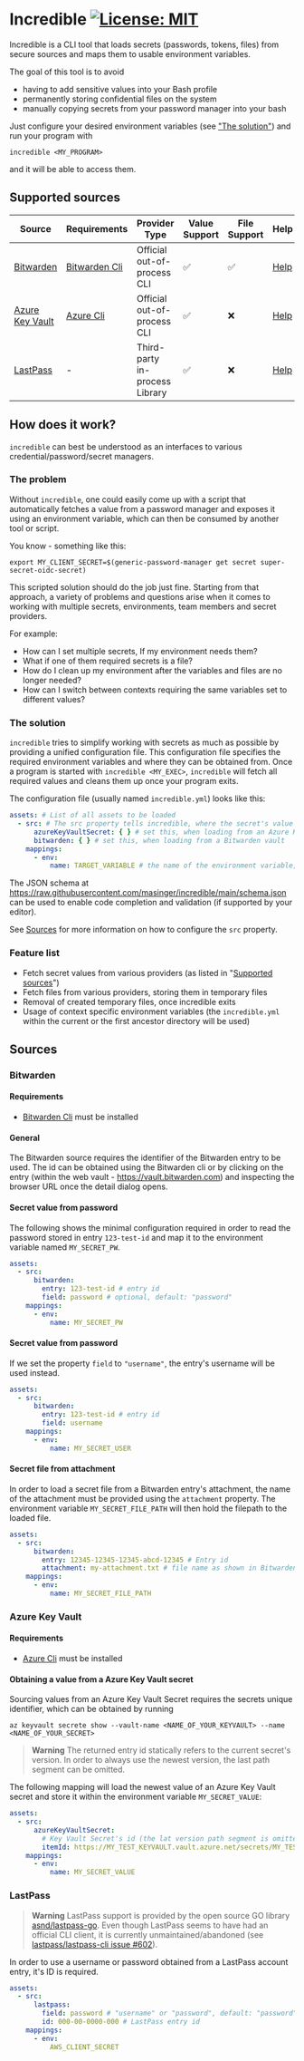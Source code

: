 # Incredible [![License: MIT](https://img.shields.io/badge/License-MIT-yellow.svg)](LICENSE)

Incredible is a CLI tool that loads secrets (passwords, tokens, files) from secure sources and maps them to usable
environment variables.

The goal of this tool is to avoid

- having to add sensitive values into your Bash profile
- permanently storing confidential files on the system
- manually copying secrets from your password manager into your bash

Just configure your desired environment variables (see ["The solution"](#the-solution)) and run your program with

```shell
incredible <MY_PROGRAM>
```

and it will be able to access them.

## Supported sources

| Source                                                                  | Requirements                                              | Provider Type                  | Value Support | File Support | Help                     |
|-------------------------------------------------------------------------|-----------------------------------------------------------|--------------------------------|---------------|--------------|--------------------------|
| [Bitwarden](https://bitwarden.com)                                      | [Bitwarden Cli](https://bitwarden.com/help/cli/)          | Official out-of-process CLI    | ✅             | ✅            | [Help](#bitwarden)       |
| [Azure Key Vault](https://azure.microsoft.com/en-us/products/key-vault) | [Azure Cli](https://learn.microsoft.com/en-us/cli/azure/) | Official out-of-process CLI    | ✅             | ❌            | [Help](#azure-key-vault) |
| [LastPass](https://lastpass.com)                                        | -                                                         | Third-party in-process Library | ✅             | ❌            | [Help](#lastpass)        |

## How does it work?

`incredible` can best be understood as an interfaces to various credential/password/secret managers.

### The problem

Without `incredible`, one could easily come up with a script that automatically fetches a value from a password manager
and exposes it using an environment variable, which can then be consumed by another tool or script.

You know - something like this:

````shell
export MY_CLIENT_SECRET=$(generic-password-manager get secret super-secret-oidc-secret)
````

This scripted solution should do the job just fine.
Starting from that approach, a variety of problems and questions arise when it comes to working with multiple secrets,
environments, team members and secret providers.

For example:

- How can I set multiple secrets, If my environment needs them?
- What if one of them required secrets is a file?
- How do I clean up my environment after the variables and files are no longer needed?
- How can I switch between contexts requiring the same variables set to different values?

### The solution

`incredible` tries to simplify working with secrets as much as possible by providing a unified configuration file.
This configuration file specifies the required environment variables and where they can be obtained from.
Once a program is started with `incredible <MY_EXEC>`, `incredible` will fetch all required values and cleans them up
once your program exits.

The configuration file (usually named `incredible.yml`) looks like this:

````yaml
assets: # List of all assets to be loaded
  - src: # The src property tells incredible, where the secret's value can be obtained from
      azureKeyVaultSecret: { } # set this, when loading from an Azure Key Value
      bitwarden: { } # set this, when loading from a Bitwarden vault
    mappings:
      - env:
          name: TARGET_VARIABLE # the name of the environment variable, that should hold the obtained secret
````

The JSON schema at https://raw.githubusercontent.com/masinger/incredible/main/schema.json can be used to enable code
completion and validation (if supported by your editor).

See [Sources](#sources) for more information on how to configure the `src` property.

### Feature list

- Fetch secret values from various providers (as listed in "[Supported sources](#supported-sources)")
- Fetch files from various providers, storing them in temporary files
- Removal of created temporary files, once incredible exits
- Usage of context specific environment variables (the `incredible.yml` within the current or the first ancestor
  directory will be used)

## Sources

### Bitwarden

#### Requirements

- [Bitwarden Cli](https://bitwarden.com/help/cli/) must be installed

#### General

The Bitwarden source requires the identifier of the Bitwarden entry to be used.
The id can be obtained using the Bitwarden cli or by clicking on the entry (within the web
vault - https://vault.bitwarden.com) and inspecting the browser URL once the detail dialog opens.

#### Secret value from password

The following shows the minimal configuration required in order to read the password stored in entry `123-test-id` and
map it to the environment variable named `MY_SECRET_PW`.

```yaml
assets:
  - src:
      bitwarden:
        entry: 123-test-id # entry id
        field: password # optional, default: "password" 
    mappings:
      - env:
          name: MY_SECRET_PW
```

#### Secret value from password

If we set the property `field` to `"username"`, the entry's username will be used instead.

````yaml
assets:
  - src:
      bitwarden:
        entry: 123-test-id # entry id
        field: username
    mappings:
      - env:
          name: MY_SECRET_USER
````

#### Secret file from attachment

In order to load a secret file from a Bitwarden entry's attachment, the name of the attachment must be provided using
the `attachment` property.
The environment variable `MY_SECRET_FILE_PATH` will then hold the filepath to the loaded file.

````yaml
assets:
  - src:
      bitwarden:
        entry: 12345-12345-12345-abcd-12345 # Entry id
        attachment: my-attachment.txt # file name as shown in Bitwarden
    mappings:
      - env:
          name: MY_SECRET_FILE_PATH
````

### Azure Key Vault

#### Requirements

- [Azure Cli](https://learn.microsoft.com/en-us/cli/azure/) must be installed

#### Obtaining a value from a Azure Key Vault secret

Sourcing values from an Azure Key Vault Secret requires the secrets unique identifier,
which can be obtained by running

````shell
az keyvault secrete show --vault-name <NAME_OF_YOUR_KEYVAULT> --name <NAME_OF_YOUR_SECRET>
````

> **Warning**
> The returned entry id statically refers to the current secret's version.
> In order to always use the newest version, the last path segment can be omitted.

The following mapping will load the newest value of an Azure Key Vault secret and store it within the environment
variable `MY_SECRET_VALUE`:

````yaml
assets:
  - src:
      azureKeyVaultSecret:
        # Key Vault Secret's id (the lat version path segment is omitted, in order to always use the newest value)
        itemId: https://MY_TEST_KEYVAULT.vault.azure.net/secrets/MY_TEST_ENTRY
    mappings:
      - env:
          name: MY_SECRET_VALUE
````

### LastPass
> **Warning**
> LastPass support is provided by the open source GO library [asnd/lastpass-go](https://github.com/ansd/lastpass-go).
> Even though LastPass seems to have had an official CLI client, it is currently unmaintained/abandoned (see [lastpass/lastpass-cli issue #602](https://github.com/lastpass/lastpass-cli/issues/602)).

In order to use a username or password obtained from a LastPass account entry, it's ID is required.

```yaml
assets:
  - src: 
      lastpass: 
        field: password # "username" or "password", default: "password" 
        id: 000-00-0000-000 # LastPass entry id
    mappings:
      - env:
          AWS_CLIENT_SECRET
```